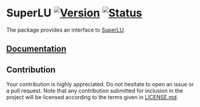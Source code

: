 # SuperLU [![Version][version-img]][version-url] [![Status][status-img]][status-url]

The package provides an interface to [SuperLU][1].

## [Documentation][documentation]

## Contribution

Your contribution is highly appreciated. Do not hesitate to open an issue or a
pull request. Note that any contribution submitted for inclusion in the project
will be licensed according to the terms given in [LICENSE.md](LICENSE.md).

[1]: http://crd-legacy.lbl.gov/~xiaoye/SuperLU

[documentation]: https://docs.rs/superlu
[status-img]: https://travis-ci.org/stainless-steel/superlu.svg?branch=master
[status-url]: https://travis-ci.org/stainless-steel/superlu
[version-img]: https://img.shields.io/crates/v/superlu.svg
[version-url]: https://crates.io/crates/superlu
